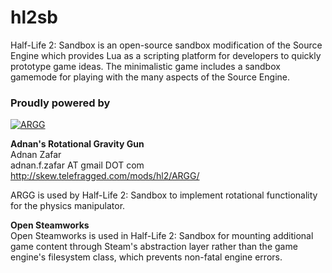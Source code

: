 # hl2sb

Half-Life 2: Sandbox is an open-source sandbox modification of the Source Engine which provides Lua as a scripting platform for developers to quickly prototype game ideas. The minimalistic game includes a sandbox gamemode for playing with the many aspects of the Source Engine.

### Proudly powered by

[![ARGG](http://media.moddb.com/images/downloads/1/6/5011/profile.jpg "ARGG")](http://skew.telefragged.com/mods/hl2/ARGG)

**Adnan's Rotational Gravity Gun**  
Adnan Zafar  
adnan.f.zafar AT gmail DOT com  
http://skew.telefragged.com/mods/hl2/ARGG/  

ARGG is used by Half-Life 2: Sandbox to implement rotational functionality for the physics manipulator.

**Open Steamworks**  
Open Steamworks is used in Half-Life 2: Sandbox for mounting additional game content through Steam's abstraction layer rather than the game engine's filesystem class, which prevents non-fatal engine errors.